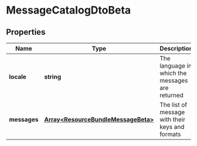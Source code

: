 # MessageCatalogDtoBeta

## Properties

Name | Type | Description | Notes
------------ | ------------- | ------------- | -------------
**locale** | **string** | The language in which the messages are returned | [optional] [default to undefined]
**messages** | [**Array&lt;ResourceBundleMessageBeta&gt;**](ResourceBundleMessageBeta.md) | The list of message with their keys and formats | [optional] [default to undefined]

